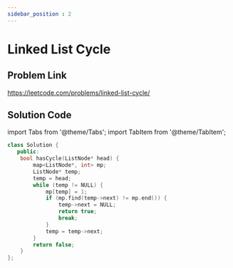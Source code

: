 ```yaml
---
sidebar_position : 2
---
```


# Linked List Cycle

## Problem Link
https://leetcode.com/problems/linked-list-cycle/

## Solution Code

import Tabs from '@theme/Tabs';
import TabItem from '@theme/TabItem';

<Tabs>
<TabItem value="cpp" label="C++">

```cpp
class Solution {
   public:
    bool hasCycle(ListNode* head) {
        map<ListNode*, int> mp;
        ListNode* temp;
        temp = head;
        while (temp != NULL) {
            mp[temp] = 1;
            if (mp.find(temp->next) != mp.end()) {
                temp->next = NULL;
                return true;
                break;
            }
            temp = temp->next;
        }
        return false;
    }
};
```
</TabItem>
</Tabs>
